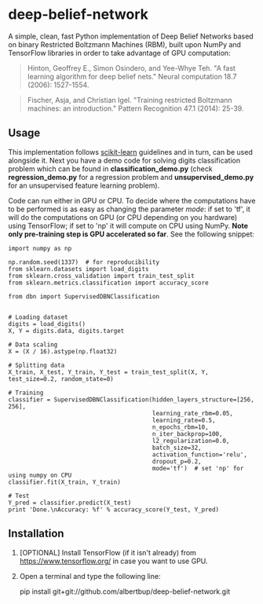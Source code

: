 # deep-belief-network
A simple, clean, fast Python implementation of Deep Belief Networks based on binary Restricted Boltzmann Machines (RBM), built upon NumPy and TensorFlow libraries in order to take advantage of GPU computation:
> Hinton, Geoffrey E., Simon Osindero, and Yee-Whye Teh. "A fast learning algorithm for deep belief nets." Neural computation 18.7 (2006): 1527-1554.

> Fischer, Asja, and Christian Igel. "Training restricted Boltzmann machines: an introduction." Pattern Recognition 47.1 (2014): 25-39.

## Usage
This implementation follows [scikit-learn](http://scikit-learn.org) guidelines and in turn, can be used alongside it. Next you have a demo code for solving digits classification problem which can be found in **classification_demo.py** (check **regression_demo.py** for a regression problem and **unsupervised_demo.py** for an unsupervised feature learning problem).

Code can run either in GPU or CPU. To decide where the computations have to be performed is as easy as changing the parameter *mode*: if set to 'tf', it will do the computations on GPU (or CPU depending on you hardware) using TensorFlow; if set to 'np' it will compute on CPU using NumPy. **Note only pre-training step is GPU accelerated so far**. See the following snippet:

    import numpy as np

    np.random.seed(1337)  # for reproducibility
    from sklearn.datasets import load_digits
    from sklearn.cross_validation import train_test_split
    from sklearn.metrics.classification import accuracy_score

    from dbn import SupervisedDBNClassification


    # Loading dataset
    digits = load_digits()
    X, Y = digits.data, digits.target

    # Data scaling
    X = (X / 16).astype(np.float32)

    # Splitting data
    X_train, X_test, Y_train, Y_test = train_test_split(X, Y, test_size=0.2, random_state=0)

    # Training
    classifier = SupervisedDBNClassification(hidden_layers_structure=[256, 256],
                                             learning_rate_rbm=0.05,
                                             learning_rate=0.5,
                                             n_epochs_rbm=10,
                                             n_iter_backprop=100,
                                             l2_regularization=0.0,
                                             batch_size=32,
                                             activation_function='relu',
                                             dropout_p=0.2,
                                             mode='tf')  # set 'np' for using numpy on CPU
    classifier.fit(X_train, Y_train)

    # Test
    Y_pred = classifier.predict(X_test)
    print 'Done.\nAccuracy: %f' % accuracy_score(Y_test, Y_pred)

## Installation
1. [OPTIONAL] Install TensorFlow (if it isn't already) from https://www.tensorflow.org/ in case you want to use GPU.
2. Open a terminal and type the following line:

    pip install git+git://github.com/albertbup/deep-belief-network.git
